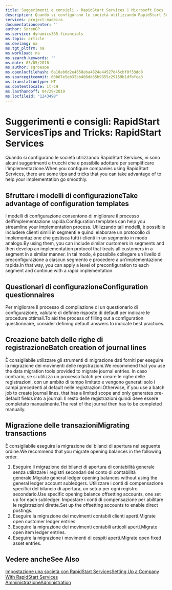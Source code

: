 ```yaml
---
title: Suggerimenti e consigli - RapidStart Services | Microsoft Docs
description: Quando si configurano le società utilizzando RapidStart Services, vi sono alcuni suggerimenti e trucchi che è possibile adottare per semplificare l'implementazione.
services: project-madeira
documentationcenter: ''
author: SorenGP
ms.service: dynamics365-financials
ms.topic: article
ms.devlang: na
ms.tgt_pltfrm: na
ms.workload: na
ms.search.keywords: ''
ms.date: 03/05/2018
ms.author: sgroespe
ms.openlocfilehash: 6a10ab0d2e4658eba4824e44527d45cbf0f33dd8
ms.sourcegitcommit: 60b87e5eb32bb408dd65b9855c29159b1dfbfca8
ms.translationtype: HT
ms.contentlocale: it-CH
ms.lasthandoff: 04/29/2019
ms.locfileid: "1243498"
---
```

# <a name="tips-and-tricks-rapidstart-services"></a><span data-ttu-id="82115-103">Suggerimenti e consigli: RapidStart Services</span><span class="sxs-lookup"><span data-stu-id="82115-103">Tips and Tricks: RapidStart Services</span></span>
<span data-ttu-id="82115-104">Quando si configurano le società utilizzando RapidStart Services, vi sono alcuni suggerimenti e trucchi che è possibile adottare per semplificare l'implementazione.</span><span class="sxs-lookup"><span data-stu-id="82115-104">When you configure companies using RapidStart Services, there are some tips and tricks that you can take advantage of to help your implementation go smoothly.</span></span>  

## <a name="take-advantage-of-configuration-templates"></a><span data-ttu-id="82115-105">Sfruttare i modelli di configurazione</span><span class="sxs-lookup"><span data-stu-id="82115-105">Take advantage of configuration templates</span></span>  
<span data-ttu-id="82115-106">I modelli di configurazione consentono di migliorare il processo dell'implementazione rapida.</span><span class="sxs-lookup"><span data-stu-id="82115-106">Configuration templates can help you streamline your implementation process.</span></span> <span data-ttu-id="82115-107">Utilizzando tali modelli, è possibile includere clienti simili in segmenti e quindi elaborare un protocollo di implementazione che gestisca tutti i clienti in un segmento in modo analogo.</span><span class="sxs-lookup"><span data-stu-id="82115-107">By using them, you can include similar customers in segments and then develop an implementation protocol that treats all customers in a segment in a similar manner.</span></span> <span data-ttu-id="82115-108">In tal modo, è possibile collegare un livello di preconfigurazione a ciascun segmento e procedere a un'implementazione rapida.</span><span class="sxs-lookup"><span data-stu-id="82115-108">In that way, you can apply a level of preconfiguration to each segment and continue with a rapid implementation.</span></span>  

## <a name="configuration-questionnaires"></a><span data-ttu-id="82115-109">Questionari di configurazione</span><span class="sxs-lookup"><span data-stu-id="82115-109">Configuration questionnaires</span></span>  
<span data-ttu-id="82115-110">Per migliorare il processo di compilazione di un questionario di configurazione, valutare di definire risposte di default per indicare le procedure ottimali.</span><span class="sxs-lookup"><span data-stu-id="82115-110">To aid the process of filling out a configuration questionnaire, consider defining default answers to indicate best practices.</span></span>  

## <a name="batch-creation-of-journal-lines"></a><span data-ttu-id="82115-111">Creazione batch delle righe di registrazione</span><span class="sxs-lookup"><span data-stu-id="82115-111">Batch creation of journal lines</span></span>  
<span data-ttu-id="82115-112">È consigliabile utilizzare gli strumenti di migrazione dati forniti per eseguire la migrazione dei movimenti delle registrazioni.</span><span class="sxs-lookup"><span data-stu-id="82115-112">We recommend that you use the data migration tools provided to migrate journal entries.</span></span> <span data-ttu-id="82115-113">In caso contrario, se si utilizza un processo batch per creare le righe delle registrazioni, con un ambito di tempo limitato e vengono generati solo i campi precedenti al default nelle registrazioni.</span><span class="sxs-lookup"><span data-stu-id="82115-113">Otherwise, if you use a batch job to create journal lines, that has a limited scope and only generates pre-default fields into a journal.</span></span> <span data-ttu-id="82115-114">Il resto delle registrazioni quindi deve essere completato manualmente.</span><span class="sxs-lookup"><span data-stu-id="82115-114">The rest of the journal then has to be completed manually.</span></span>  

## <a name="migrating-transactions"></a><span data-ttu-id="82115-115">Migrazione delle transazioni</span><span class="sxs-lookup"><span data-stu-id="82115-115">Migrating transactions</span></span>  
<span data-ttu-id="82115-116">È consigliabile eseguire la migrazione dei bilanci di apertura nel seguente ordine.</span><span class="sxs-lookup"><span data-stu-id="82115-116">We recommend that you migrate opening balances in the following order.</span></span>  

1.  <span data-ttu-id="82115-117">Eseguire il migrazione dei bilanci di apertura di contabilità generale senza utilizzare i registri secondari del conto di contabilità generale.</span><span class="sxs-lookup"><span data-stu-id="82115-117">Migrate general ledger opening balances without using the general ledger account subledgers.</span></span> <span data-ttu-id="82115-118">Utilizzare i conti di compensazione specifici del bilancio di apertura, un setup per ogni registro secondario.</span><span class="sxs-lookup"><span data-stu-id="82115-118">Use specific opening balance offsetting accounts, one set up for each subledger.</span></span> <span data-ttu-id="82115-119">Impostare i conti di compensazione per abilitare le registrazioni dirette.</span><span class="sxs-lookup"><span data-stu-id="82115-119">Set up the offsetting accounts to enable direct postings.</span></span>  
2.  <span data-ttu-id="82115-120">Eseguire la migrazione dei movimenti contabili clienti aperti.</span><span class="sxs-lookup"><span data-stu-id="82115-120">Migrate open customer ledger entries.</span></span>  
3.  <span data-ttu-id="82115-121">Eseguire la migrazione dei movimenti contabili articoli aperti.</span><span class="sxs-lookup"><span data-stu-id="82115-121">Migrate open item ledger entries.</span></span>  
4.  <span data-ttu-id="82115-122">Eseguire la migrazione i movimenti di cespiti aperti.</span><span class="sxs-lookup"><span data-stu-id="82115-122">Migrate open fixed asset entries.</span></span>  

## <a name="see-also"></a><span data-ttu-id="82115-123">Vedere anche</span><span class="sxs-lookup"><span data-stu-id="82115-123">See Also</span></span>  
[<span data-ttu-id="82115-124">Impostazione una società con RapidStart Services</span><span class="sxs-lookup"><span data-stu-id="82115-124">Setting Up a Company With RapidStart Services</span></span>](admin-set-up-a-company-with-rapidstart.md)  
[<span data-ttu-id="82115-125">Amministrazione</span><span class="sxs-lookup"><span data-stu-id="82115-125">Administration</span></span>](admin-setup-and-administration.md)
